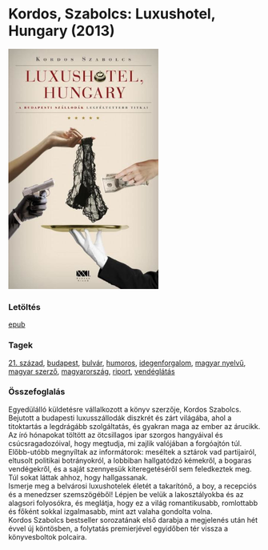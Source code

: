 # <a name="id_159">Kordos, Szabolcs: Luxushotel, Hungary (2013)</a>
<img src="https://github.com/BercziSandor/calibre_lib/raw/main/libs/main/Kordos%2C%20Szabolcs/Luxushotel%2C%20Hungary%20%28159%29/cover.jpg" alt="cover" width="300"/>

### Letöltés
[epub](https://github.com/BercziSandor/calibre_lib/raw/main/libs/main/Kordos%2C%20Szabolcs/Luxushotel%2C%20Hungary%20%28159%29/Luxushotel%2C%20Hungary%20-%20Kordos%2C%20Szabolcs.epub)

### Tagek
[21. század](https://github.com/berczisandor/calibre_lib/blob/main/libs/main/tags/21.%20sz%c3%a1zad.md), [budapest](https://github.com/berczisandor/calibre_lib/blob/main/libs/main/tags/budapest.md), [bulvár](https://github.com/berczisandor/calibre_lib/blob/main/libs/main/tags/bulv%c3%a1r.md), [humoros](https://github.com/berczisandor/calibre_lib/blob/main/libs/main/tags/humoros.md), [idegenforgalom](https://github.com/berczisandor/calibre_lib/blob/main/libs/main/tags/idegenforgalom.md), [magyar nyelvű](https://github.com/berczisandor/calibre_lib/blob/main/libs/main/tags/magyar%20nyelv%c5%b1.md), [magyar szerző](https://github.com/berczisandor/calibre_lib/blob/main/libs/main/tags/magyar%20szerz%c5%91.md), [magyarország](https://github.com/berczisandor/calibre_lib/blob/main/libs/main/tags/magyarorsz%c3%a1g.md), [riport](https://github.com/berczisandor/calibre_lib/blob/main/libs/main/tags/riport.md), [vendéglátás](https://github.com/berczisandor/calibre_lib/blob/main/libs/main/tags/vend%c3%a9gl%c3%a1t%c3%a1s.md)

### Összefoglalás
<div>
<p>Egyedülálló ​küldetésre vállalkozott a könyv szerzője, Kordos Szabolcs.<br>Bejutott a budapesti luxusszállodák diszkrét és zárt világába, ahol a titoktartás a legdrágább szolgáltatás, és gyakran maga az ember az árucikk. Az író hónapokat töltött az ötcsillagos ipar szorgos hangyáival és csúcsragadozóival, hogy megtudja, mi zajlik valójában a forgóajtón túl. Előbb-utóbb megnyíltak az informátorok: meséltek a sztárok vad partijairól, eltusolt politikai botrányokról, a lobbiban hallgatódzó kémekről, a bogaras vendégekről, és a saját szennyesük kiteregetéséről sem feledkeztek meg. Túl sokat láttak ahhoz, hogy hallgassanak.<br>Ismerje meg a belvárosi luxushotelek életét a takarítónő, a boy, a recepciós és a menedzser szemszögéből! Lépjen be velük a lakosztályokba és az alagsori folyosókra, és meglátja, hogy ez a világ romantikusabb, romlottabb és főként sokkal izgalmasabb, mint azt valaha gondolta volna.<br>Kordos Szabolcs bestseller sorozatának első darabja a megjelenés után hét évvel új köntösben, a folytatás premierjével egyidőben tér vissza a könyvesboltok polcaira.</p></div>


